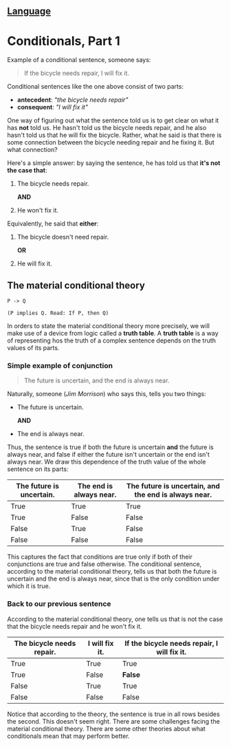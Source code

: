 [Language](../README.md#language)
---
# Conditionals, Part 1

Example of a conditional sentence, someone says:

> If the bicycle needs repair, I will fix it.

Conditional sentences like the one above consist of two parts:

- **antecedent**: *"the bicycle needs repair"*
- **consequent**: *"I will fix it"*

One way of figuring out what the sentence told us is to get clear on what it has **not** told us. He hasn't told us the bicycle needs repair, and he also hasn't told us that he will fix the bicycle. Rather, what he said is that there is some connection between the bicycle needing repair and he fixing it. But what connection? 

Here's a simple answer: by saying the sentence, he has told us that **it's not the case that**:

1. The bicycle needs repair.

    **AND**

2. He won't fix it.

Equivalently, he said that **either**:

1. The bicycle doesn't need repair.

    **OR**
    
2. He will fix it.

## The material conditional theory

    P -> Q
    
    (P implies Q. Read: If P, then Q)

In orders to state the material conditional theory more precisely, we will make use of a device from logic called a **truth table**. A **truth table** is a way of representing hos the truth of a complex sentence depends on the truth values of its parts.
    
### Simple example of conjunction

> The future is uncertain, and the end is always near.

Naturally, someone (*Jim Morrison*) who says this, tells you two things:

- The future is uncertain.

    **AND**

- The end is always near.

Thus, the sentence is true if both the future is uncertain **and** the future is always near, and false if either the future isn't uncertain or the end isn't always near. We draw this dependence of the truth value of the whole sentence on its parts:

The future is uncertain. | The end is always near. | The future is uncertain, and the end is always near.
-------------------------|-------------------------|--------------------------------------------
 True                    | True                    | True
 True                    | False                   | False
 False                   | True                    | False
 False                   | False                   | False

This captures the fact that conditions are true only if both of their conjunctions are true and false otherwise. The conditional sentence, according to the material conditional theory, tells us that both the future is uncertain and the end is always near, since that is the only condition under which it is true.

### Back to our previous sentence

According to the material conditional theory, one tells us that is not the case that the bicycle needs repair and he won't fix it.

The bicycle needs repair. | I will fix it. | If the bicycle needs repair, I will fix it.
--------------------------|----------------|--------------------------------------------
 True                     | True           | True
 True                     | False          | **False**
 False                    | True           | True
 False                    | False          | False
 
Notice that according to the theory, the sentence is true in all rows besides the second. This doesn't seem right. There are some challenges facing the material conditional theory. There are some other theories about what conditionals mean that may perform better.


    

